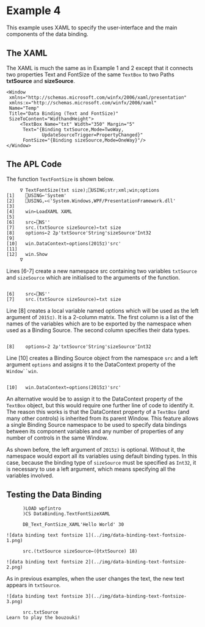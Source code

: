 # Example 4

This example uses XAML to specify the user-interface and the main components of the data binding.

## The XAML

The XAML is much the same as in Example 1 and 2 except that it connects two properties Text and FontSize of the same `TextBox` to two Paths **txtSource** and **sizeSource**.
```apl
<Window
 xmlns="http://schemas.microsoft.com/winfx/2006/xaml/presentation"
 xmlns:x="http://schemas.microsoft.com/winfx/2006/xaml"
 Name="Temp"
 Title="Data Binding (Text and FontSize)"
 SizeToContent="WidthandHeight">
     <TextBox Name="txt" Width="350" Margin="5"
      Text="{Binding txtSource,Mode=TwoWay,
             UpdateSourceTrigger=PropertyChanged}"
      FontSize="{Binding sizeSource,Mode=OneWay}"/>
</Window>

```

## The APL Code

The function `TextFontSize` is shown below.
```apl
     ∇ TextFontSize(txt size);⎕USING;str;xml;win;options
[1]    ⎕USING←'System'
[2]    ⎕USING,←⊂'System.Windows,WPF/PresentationFramework.dll'
[3]
[4]    win←LoadXAML XAML
[5]
[6]    src←⎕NS''
[7]    src.(txtSource sizeSource)←txt size
[8]    options←2 2⍴'txtSource'String'sizeSource'Int32
[9]
[10]   win.DataContext←options(2015⌶)'src'
[11]
[12]   win.Show
     ∇

```

Lines [6-7] create a new namespace src containing two variables `txtSource` and `sizeSource` which are initialised to the arguments of the function.
```apl

[6]    src←⎕NS''
[7]    src.(txtSource sizeSource)←txt size
```

Line [8] creates a local variable named options which will be used as the left argument of  `2015⌶)`. It is a 2-column matrix. The first column is a list of the names of the variables which are to be exported by the namespace when used as a Binding Source. The second column specifies their data types.
```apl

[8]    options←2 2⍴'txtSource'String'sizeSource'Int32
```

Line [10] creates a Binding Source object from the namespace `src` and a left argument `options` and assigns it to the DataContext property of the `Window``win`.
```apl

[10]   win.DataContext←options(2015⌶)'src'
```

An alternative would be to assign it to the DataContext property of the `TextBox` object, but this would require one further line of code to identify it. The reason this works is that the DataContext property of a `TextBox` (and many other controls) is inherited from its parent Window. This feature allows a single Binding Source namespace to be used to specify data bindings between its component variables and any number of properties of any number of controls in the same Window.

As shown before, the left argument of `2015⌶)` is optional. Without it, the namespace would export all its variables using default binding types. In this case, because the binding type of `sizeSource` must be specified as `Int32`, it is necessary to use a left argument, which means specifying all the variables involved.

## Testing the Data Binding
```apl
      )LOAD wpfintro
      )CS DataBinding.TextFontSizeXAML
```
```apl
      DB_Text_FontSize_XAML'Hello World' 30
```
```apl
![data binding text fontsize 1](../img/data-binding-text-fontsize-1.png)
```
```apl
      src.(txtSource sizeSource←(⌽txtSource) 18)
```
```apl
![data binding text fontsize 2](../img/data-binding-text-fontsize-2.png)
```

As in previous examples, when the user changes the text, the new text appears in `txtSource`.
```apl
![data binding text fontsize 3](../img/data-binding-text-fontsize-3.png)
```
```apl
      src.txtSource
Learn to play the bouzouki!

```
